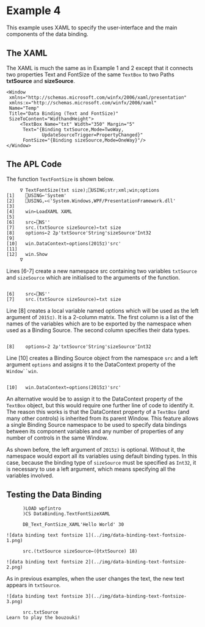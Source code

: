 # Example 4

This example uses XAML to specify the user-interface and the main components of the data binding.

## The XAML

The XAML is much the same as in Example 1 and 2 except that it connects two properties Text and FontSize of the same `TextBox` to two Paths **txtSource** and **sizeSource**.
```apl
<Window
 xmlns="http://schemas.microsoft.com/winfx/2006/xaml/presentation"
 xmlns:x="http://schemas.microsoft.com/winfx/2006/xaml"
 Name="Temp"
 Title="Data Binding (Text and FontSize)"
 SizeToContent="WidthandHeight">
     <TextBox Name="txt" Width="350" Margin="5"
      Text="{Binding txtSource,Mode=TwoWay,
             UpdateSourceTrigger=PropertyChanged}"
      FontSize="{Binding sizeSource,Mode=OneWay}"/>
</Window>

```

## The APL Code

The function `TextFontSize` is shown below.
```apl
     ∇ TextFontSize(txt size);⎕USING;str;xml;win;options
[1]    ⎕USING←'System'
[2]    ⎕USING,←⊂'System.Windows,WPF/PresentationFramework.dll'
[3]
[4]    win←LoadXAML XAML
[5]
[6]    src←⎕NS''
[7]    src.(txtSource sizeSource)←txt size
[8]    options←2 2⍴'txtSource'String'sizeSource'Int32
[9]
[10]   win.DataContext←options(2015⌶)'src'
[11]
[12]   win.Show
     ∇

```

Lines [6-7] create a new namespace src containing two variables `txtSource` and `sizeSource` which are initialised to the arguments of the function.
```apl

[6]    src←⎕NS''
[7]    src.(txtSource sizeSource)←txt size
```

Line [8] creates a local variable named options which will be used as the left argument of  `2015⌶)`. It is a 2-column matrix. The first column is a list of the names of the variables which are to be exported by the namespace when used as a Binding Source. The second column specifies their data types.
```apl

[8]    options←2 2⍴'txtSource'String'sizeSource'Int32
```

Line [10] creates a Binding Source object from the namespace `src` and a left argument `options` and assigns it to the DataContext property of the `Window``win`.
```apl

[10]   win.DataContext←options(2015⌶)'src'
```

An alternative would be to assign it to the DataContext property of the `TextBox` object, but this would require one further line of code to identify it. The reason this works is that the DataContext property of a `TextBox` (and many other controls) is inherited from its parent Window. This feature allows a single Binding Source namespace to be used to specify data bindings between its component variables and any number of properties of any number of controls in the same Window.

As shown before, the left argument of `2015⌶)` is optional. Without it, the namespace would export all its variables using default binding types. In this case, because the binding type of `sizeSource` must be specified as `Int32`, it is necessary to use a left argument, which means specifying all the variables involved.

## Testing the Data Binding
```apl
      )LOAD wpfintro
      )CS DataBinding.TextFontSizeXAML
```
```apl
      DB_Text_FontSize_XAML'Hello World' 30
```
```apl
![data binding text fontsize 1](../img/data-binding-text-fontsize-1.png)
```
```apl
      src.(txtSource sizeSource←(⌽txtSource) 18)
```
```apl
![data binding text fontsize 2](../img/data-binding-text-fontsize-2.png)
```

As in previous examples, when the user changes the text, the new text appears in `txtSource`.
```apl
![data binding text fontsize 3](../img/data-binding-text-fontsize-3.png)
```
```apl
      src.txtSource
Learn to play the bouzouki!

```
